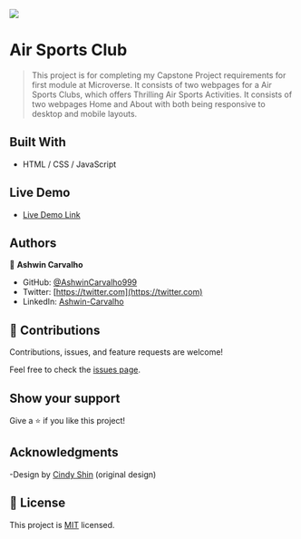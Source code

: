 ![](https://img.shields.io/badge/Microverse-blueviolet)

# Air Sports Club

> This project is for completing my Capstone Project requirements for first module at Microverse. It consists of two webpages for a Air Sports Clubs, which offers Thrilling Air Sports Activities. It consists of two webpages Home and About with both being responsive to desktop and mobile layouts.

## Built With

- HTML / CSS / JavaScript

## Live Demo

- [Live Demo Link]()

## Authors

👤 **Ashwin Carvalho**

- GitHub: [@AshwinCarvalho999](https://github.com/AshwinCarvalho999)
- Twitter: [https://twitter.com](https://twitter.com)
- LinkedIn: [Ashwin-Carvalho](https://linkedin.com/in-5426701b1/)

## 🤝 Contributions

Contributions, issues, and feature requests are welcome!

Feel free to check the [issues page]().

## Show your support

Give a ⭐️ if you like this project!

## Acknowledgments

-Design by [Cindy Shin](https://www.behance.net/adagio07) (original design)

## 📝 License

This project is [MIT](./MIT.md) licensed.
